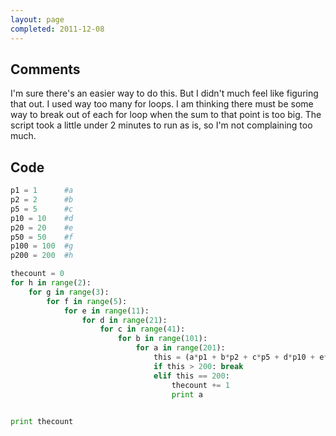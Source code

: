 ```yaml
---
layout: page
completed: 2011-12-08
---
```


## Comments

I'm sure there's an easier way to do this. But I didn't much feel like figuring
that out. I used way too many for loops. I am thinking there must be some way
to break out of each for loop when the sum to that point is too big.  The
script took a little under 2 minutes to run as is, so I'm not complaining too
much.

## Code

```python
p1 = 1		#a
p2 = 2		#b
p5 = 5		#c
p10 = 10	#d
p20 = 20	#e
p50 = 50	#f
p100 = 100	#g
p200 = 200	#h

thecount = 0
for h in range(2):
	for g in range(3):
		for f in range(5):
			for e in range(11):
				for d in range(21):
					for c in range(41):
						for	b in range(101):
							for a in range(201):
								this = (a*p1 + b*p2 + c*p5 + d*p10 + e*p20 + f*p50 + g*p100 + h*p200)
								if this > 200: break
								elif this == 200:
									thecount += 1
									print a
							

print thecount
```
